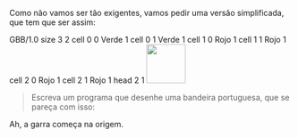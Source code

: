 


Como não vamos ser tão exigentes, vamos pedir uma versão simplificada, que tem que ser assim:

<gs-board>
  GBB/1.0
     size 3 2
     cell 0 0 Verde 1
     cell 0 1 Verde 1
     cell 1 0 Rojo 1
     cell 1 1 Rojo 1
     cell 2 0 Rojo 1
     cell 2 1 Rojo 1
     head 2 1
<gs-board>

<img src="http://upload.wikimedia.org/wikipedia/commons/5/5c/Flag_of_Portugal.svg" width="70">


> Escreva um programa que desenhe uma bandeira portuguesa, que se pareça com isso:

Ah, a garra começa na origem.
